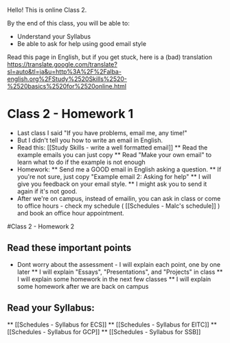 Hello!  This is online Class 2.

By the end of this class, you will be able to:
* Understand your Syllabus
* Be able to ask for help using good email style

Read this page in English, but if you get stuck, here is a (bad) translation https://translate.google.com/translate?sl=auto&tl=ja&u=http%3A%2F%2Falba-english.org%2FStudy%2520Skills%2520-%2520basics%2520for%2520online.html 

# Class 2 - Homework 1
* Last class I said "If you have problems, email me, any time!"
* But I didn't tell you how to write an email in English. 
* Read this: [[Study Skills - write a well formatted email]]
** Read the example emails you can just copy
** Read "Make your own email" to learn what to do if the example is not enough 
* Homework: 
** Send me a GOOD email in English asking a question. 
** If you're not sure, just copy "Example email 2: Asking for help" 
** I will give you feedback on your email style. 
** I might ask you to send it again if it's not good. 
* After we're on campus, instead of emailin, you can ask in class or come to office hours - check my schedule ( [[Schedules - Malc's schedule]] ) and book an office hour appointment. 

#Class 2 - Homework 2
## Read these important points
* Dont worry about the assessment - I will explain each point, one by one later
** I will explain "Essays", "Presentations", and "Projects" in class
** I will explain some homework in the next few classes
** I will explain some homework after we are back on campus

## Read your Syllabus:
** [[Schedules - Syllabus for ECS]]
** [[Schedules - Syllabus for EITC]]
** [[Schedules - Syllabus for GCP]]
** [[Schedules - Syllabus for SSB]]

## 

